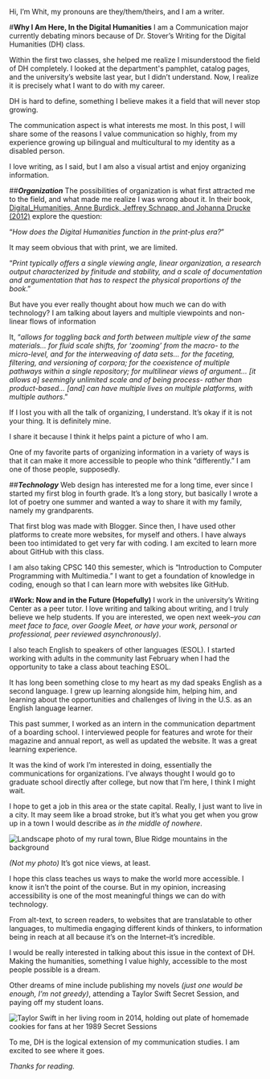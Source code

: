 Hi, I’m Whit, my pronouns are they/them/theirs, and I am a writer.

#**Why I Am Here, In the Digital Humanities**
I am a Communication major currently debating minors because of Dr. Stover’s Writing for the Digital Humanities (DH) class. 

Within the first two classes, she helped me realize I misunderstood the field of DH completely. I looked at the department's pamphlet, catalog pages, and the university’s website last year, but I didn’t understand. Now, I realize it is precisely what I want to do with my career.

DH is hard to define, something I believe makes it a field that will never stop growing. 

The communication aspect is what interests me most. In this post, I will share some of the reasons I value communication so highly, from my experience growing up bilingual and multicultural to my identity as a disabled person.

I love writing, as I said, but I am also a visual artist and enjoy organizing information. 

##**_Organization_**
The possibilities of organization is what first attracted me to the field, and what made me realize I was wrong about it. In their book, [Digital_Humanities, Anne Burdick, Jeffrey Schnapp, and Johanna Drucke (2012)](https://archive.org/details/DigitalHumanities_201701/mode/2up) explore the question:

“_How does the Digital Humanities function in the print-plus era?_”

It may seem obvious that with print, we are limited. 

“_Print typically offers a single viewing angle, linear organization, a research output characterized by finitude and stability, and a scale of documentation and argumentation that has to respect the physical proportions of the book_.”

But have you ever really thought about how much we can do with technology? I am talking about layers and multiple viewpoints and non-linear flows of information

It, “_allows for toggling back and forth between multiple view of the same materials… for fluid scale shifts, for ‘zooming’ from the macro- to the micro-level, and for the interweaving of data sets… for the faceting, filtering, and versioning of corpora; for the coexistence of multiple pathways within a single repository; for multilinear views of argument… [it allows a] seemingly unlimited scale and of being process- rather than product-based… [and] can have multiple lives on multiple platforms, with multiple authors_.” 

If I lost you with all the talk of organizing, I understand. It’s okay if it is not your thing. It is definitely mine. 

I share it because I think it helps paint a picture of who I am.

One of my favorite parts of organizing information in a variety of ways is that it can make it more accessible to people who think “differently.” I am one of those people, supposedly. 

##**_Technology_**
Web design has interested me for a long time, ever since I started my first blog in fourth grade. It’s a long story, but basically I wrote a lot of poetry one summer and wanted a way to share it with my family, namely my grandparents.

That first blog was made with Blogger. Since then, I have used other platforms to create more websites, for myself and others. I have always been too intimidated to get very far with coding.  I am excited to learn more about GitHub with this class. 

I am also taking CPSC 140 this semester, which is “Introduction to Computer Programming with Multimedia.” I want to get a foundation of knowledge in coding, enough so that I can learn more with websites like GitHub.

#**Work: Now and in the Future (Hopefully)**
I work in the university’s Writing Center as a peer tutor. I love writing and talking about writing, and I truly believe we help students. If you are interested, we open next week–_you can meet face to face, over Google Meet, or have your work, personal or professional, peer reviewed asynchronously)_. 

I also teach English to speakers of other languages (ESOL). I started working with adults in the community last February when I had the opportunity to take a class about teaching ESOL. 

It has long been something close to my heart as my dad speaks English as a second language. I grew up learning alongside him, helping him, and learning about the opportunities and challenges of living in the U.S. as an English language learner.

This past summer, I worked as an intern in the communication department of a boarding school. I interviewed people for features and wrote for their magazine and annual report, as well as updated the website. It was a great learning experience.

It was the kind of work I’m interested in doing, essentially the communications for organizations. I’ve always thought I would go to graduate school directly after college, but now that I’m here, I think I might wait. 

I hope to get a job in this area or the state capital. Really, I just want to live in a city. It may seem like a broad stroke, but it’s what you get when you grow up in a town I would describe as _in the middle of nowhere_.

![Landscape photo of my rural town, Blue Ridge mountains in the background](https://www.blueridgeoutdoors.com/wp-content/uploads/2018/10/Old-Rag-Mountain.jpg)

_(Not my photo)_ It’s got nice views, at least. 

I hope this class teaches us ways to make the world more accessible. I know it isn’t the point of the course. But in my opinion, increasing accessibility is one of the most meaningful things we can do with technology. 

From alt-text, to screen readers, to websites that are translatable to other languages, to multimedia engaging different kinds of thinkers, to information being in reach at all because it’s on the Internet–it’s incredible. 

I would be really interested in talking about this issue in the context of DH. Making the humanities, something I value highly, accessible to the most people possible is a dream.

Other dreams of mine include publishing my novels _(just one would be enough, I’m not greedy)_, attending a Taylor Swift Secret Session, and paying off my student loans.

![Taylor Swift in her living room in 2014, holding out plate of homemade cookies for fans at her 1989 Secret Sessions](https://akns-images.eonline.com/eol_images/Entire_Site/2014916/rs_1024x759-141016175525-1024.Taylor-Swift-Secret-Sessions.1.ms.101614_copy.jpg?fit=around%7C1024:759&output-quality=90&crop=1024:759;center,top)

To me, DH is the logical extension of my communication studies. I am excited to see where it goes. 

_Thanks for reading._
